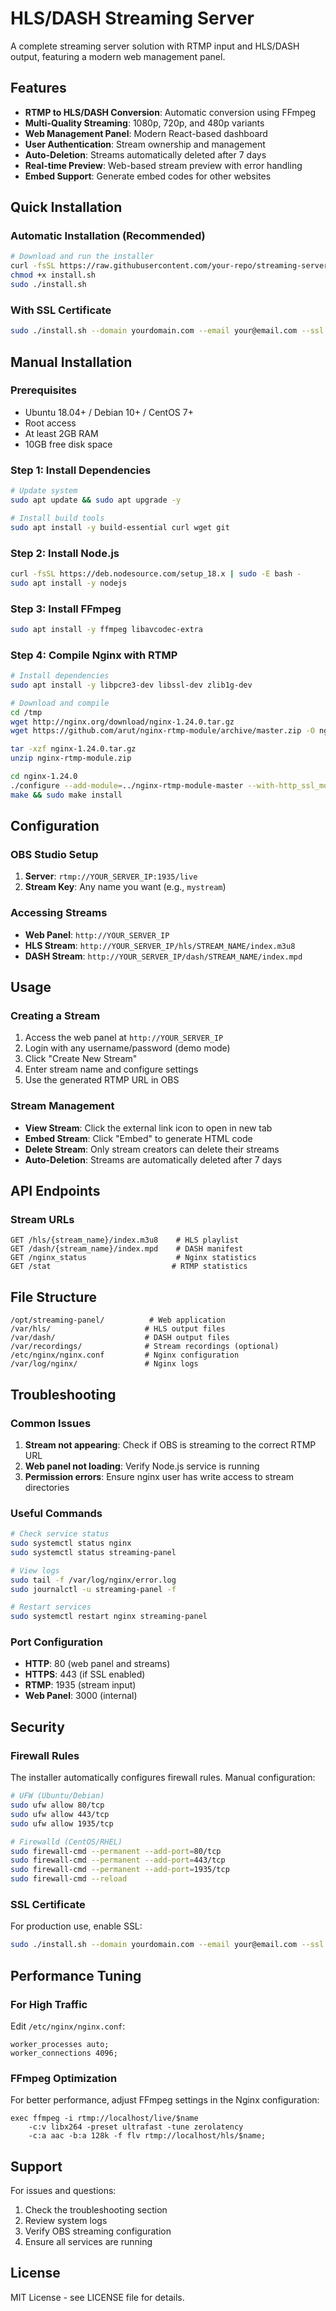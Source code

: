 # HLS/DASH Streaming Server

A complete streaming server solution with RTMP input and HLS/DASH output, featuring a modern web management panel.

## Features

- **RTMP to HLS/DASH Conversion**: Automatic conversion using FFmpeg
- **Multi-Quality Streaming**: 1080p, 720p, and 480p variants
- **Web Management Panel**: Modern React-based dashboard
- **User Authentication**: Stream ownership and management
- **Auto-Deletion**: Streams automatically deleted after 7 days
- **Real-time Preview**: Web-based stream preview with error handling
- **Embed Support**: Generate embed codes for other websites

## Quick Installation

### Automatic Installation (Recommended)

```bash
# Download and run the installer
curl -fsSL https://raw.githubusercontent.com/your-repo/streaming-server/main/install.sh -o install.sh
chmod +x install.sh
sudo ./install.sh
```

### With SSL Certificate

```bash
sudo ./install.sh --domain yourdomain.com --email your@email.com --ssl
```

## Manual Installation

### Prerequisites

- Ubuntu 18.04+ / Debian 10+ / CentOS 7+
- Root access
- At least 2GB RAM
- 10GB free disk space

### Step 1: Install Dependencies

```bash
# Update system
sudo apt update && sudo apt upgrade -y

# Install build tools
sudo apt install -y build-essential curl wget git
```

### Step 2: Install Node.js

```bash
curl -fsSL https://deb.nodesource.com/setup_18.x | sudo -E bash -
sudo apt install -y nodejs
```

### Step 3: Install FFmpeg

```bash
sudo apt install -y ffmpeg libavcodec-extra
```

### Step 4: Compile Nginx with RTMP

```bash
# Install dependencies
sudo apt install -y libpcre3-dev libssl-dev zlib1g-dev

# Download and compile
cd /tmp
wget http://nginx.org/download/nginx-1.24.0.tar.gz
wget https://github.com/arut/nginx-rtmp-module/archive/master.zip -O nginx-rtmp-module.zip

tar -xzf nginx-1.24.0.tar.gz
unzip nginx-rtmp-module.zip

cd nginx-1.24.0
./configure --add-module=../nginx-rtmp-module-master --with-http_ssl_module
make && sudo make install
```

## Configuration

### OBS Studio Setup

1. **Server**: `rtmp://YOUR_SERVER_IP:1935/live`
2. **Stream Key**: Any name you want (e.g., `mystream`)

### Accessing Streams

- **Web Panel**: `http://YOUR_SERVER_IP`
- **HLS Stream**: `http://YOUR_SERVER_IP/hls/STREAM_NAME/index.m3u8`
- **DASH Stream**: `http://YOUR_SERVER_IP/dash/STREAM_NAME/index.mpd`

## Usage

### Creating a Stream

1. Access the web panel at `http://YOUR_SERVER_IP`
2. Login with any username/password (demo mode)
3. Click "Create New Stream"
4. Enter stream name and configure settings
5. Use the generated RTMP URL in OBS

### Stream Management

- **View Stream**: Click the external link icon to open in new tab
- **Embed Stream**: Click "Embed" to generate HTML code
- **Delete Stream**: Only stream creators can delete their streams
- **Auto-Deletion**: Streams are automatically deleted after 7 days

## API Endpoints

### Stream URLs

```
GET /hls/{stream_name}/index.m3u8    # HLS playlist
GET /dash/{stream_name}/index.mpd    # DASH manifest
GET /nginx_status                    # Nginx statistics
GET /stat                           # RTMP statistics
```

## File Structure

```
/opt/streaming-panel/          # Web application
/var/hls/                     # HLS output files
/var/dash/                    # DASH output files
/var/recordings/              # Stream recordings (optional)
/etc/nginx/nginx.conf         # Nginx configuration
/var/log/nginx/               # Nginx logs
```

## Troubleshooting

### Common Issues

1. **Stream not appearing**: Check if OBS is streaming to the correct RTMP URL
2. **Web panel not loading**: Verify Node.js service is running
3. **Permission errors**: Ensure nginx user has write access to stream directories

### Useful Commands

```bash
# Check service status
sudo systemctl status nginx
sudo systemctl status streaming-panel

# View logs
sudo tail -f /var/log/nginx/error.log
sudo journalctl -u streaming-panel -f

# Restart services
sudo systemctl restart nginx streaming-panel
```

### Port Configuration

- **HTTP**: 80 (web panel and streams)
- **HTTPS**: 443 (if SSL enabled)
- **RTMP**: 1935 (stream input)
- **Web Panel**: 3000 (internal)

## Security

### Firewall Rules

The installer automatically configures firewall rules. Manual configuration:

```bash
# UFW (Ubuntu/Debian)
sudo ufw allow 80/tcp
sudo ufw allow 443/tcp
sudo ufw allow 1935/tcp

# Firewalld (CentOS/RHEL)
sudo firewall-cmd --permanent --add-port=80/tcp
sudo firewall-cmd --permanent --add-port=443/tcp
sudo firewall-cmd --permanent --add-port=1935/tcp
sudo firewall-cmd --reload
```

### SSL Certificate

For production use, enable SSL:

```bash
sudo ./install.sh --domain yourdomain.com --email your@email.com --ssl
```

## Performance Tuning

### For High Traffic

Edit `/etc/nginx/nginx.conf`:

```nginx
worker_processes auto;
worker_connections 4096;
```

### FFmpeg Optimization

For better performance, adjust FFmpeg settings in the Nginx configuration:

```nginx
exec ffmpeg -i rtmp://localhost/live/$name 
    -c:v libx264 -preset ultrafast -tune zerolatency
    -c:a aac -b:a 128k -f flv rtmp://localhost/hls/$name;
```

## Support

For issues and questions:

1. Check the troubleshooting section
2. Review system logs
3. Verify OBS streaming configuration
4. Ensure all services are running

## License

MIT License - see LICENSE file for details.